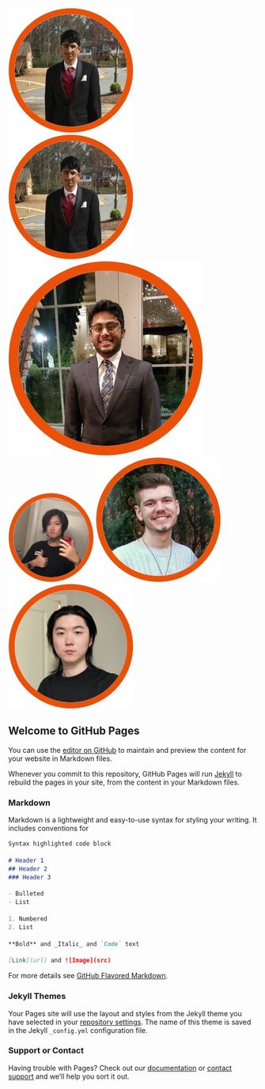 ![Image](Jay.jpg)
![Image of Jay](https://github.com/bijoyh1/BackgroundInformation-TeleClinic/blob/gh-pages/Jay.jpg)
![Image of Bijoy](https://github.com/bijoyh1/BackgroundInformation-TeleClinic/blob/gh-pages/Bijoy.jpg)
![Image of Zekai](https://github.com/bijoyh1/BackgroundInformation-TeleClinic/blob/gh-pages/Zekai.jpg)
![Image of Luke](https://github.com/bijoyh1/BackgroundInformation-TeleClinic/blob/gh-pages/Luke.jpg)
![Image of Hao](https://github.com/bijoyh1/BackgroundInformation-TeleClinic/blob/gh-pages/Hao.jpg)





## Welcome to GitHub Pages

You can use the [editor on GitHub](https://github.com/bijoyh1/BackgroundInformation-TeleClinic/edit/gh-pages/index.md) to maintain and preview the content for your website in Markdown files.

Whenever you commit to this repository, GitHub Pages will run [Jekyll](https://jekyllrb.com/) to rebuild the pages in your site, from the content in your Markdown files.

### Markdown

Markdown is a lightweight and easy-to-use syntax for styling your writing. It includes conventions for

```markdown
Syntax highlighted code block

# Header 1
## Header 2
### Header 3

- Bulleted
- List

1. Numbered
2. List

**Bold** and _Italic_ and `Code` text

[Link](url) and ![Image](src)
```

For more details see [GitHub Flavored Markdown](https://guides.github.com/features/mastering-markdown/).

### Jekyll Themes

Your Pages site will use the layout and styles from the Jekyll theme you have selected in your [repository settings](https://github.com/bijoyh1/BackgroundInformation-TeleClinic/settings/pages). The name of this theme is saved in the Jekyll `_config.yml` configuration file.

### Support or Contact

Having trouble with Pages? Check out our [documentation](https://docs.github.com/categories/github-pages-basics/) or [contact support](https://support.github.com/contact) and we’ll help you sort it out.

